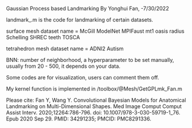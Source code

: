 Gaussian Process based Landmarking
By Yonghui Fan, -7/30/2022

landmark_<dataset name>.m is the code for landmarking of certain datasets.

surface mesh dataset name = 	McGill
								ModelNet
								MPIFaust
								mt1
								oasis
								radius
								Schelling
								SHREC
								teeth
								TOSCA

tetrahedron mesh dataset name =     ADNI2
									Autism

BNN: number of neighborhood, a hyperparameter to be set manually, usually from 20 - 500, it depends on your data.

Some codes are for visualization, users can comment them off.

My kernel function is implemented in /toolbox/@Mesh/GetGPLmk_Fan.m 

Please cite:
Fan Y, Wang Y. Convolutional Bayesian Models for Anatomical Landmarking on Multi-Dimensional Shapes. Med Image Comput Comput Assist Interv. 2020;12264:786-796. doi: 10.1007/978-3-030-59719-1_76. Epub 2020 Sep 29. PMID: 34291235; PMCID: PMC8291336.
